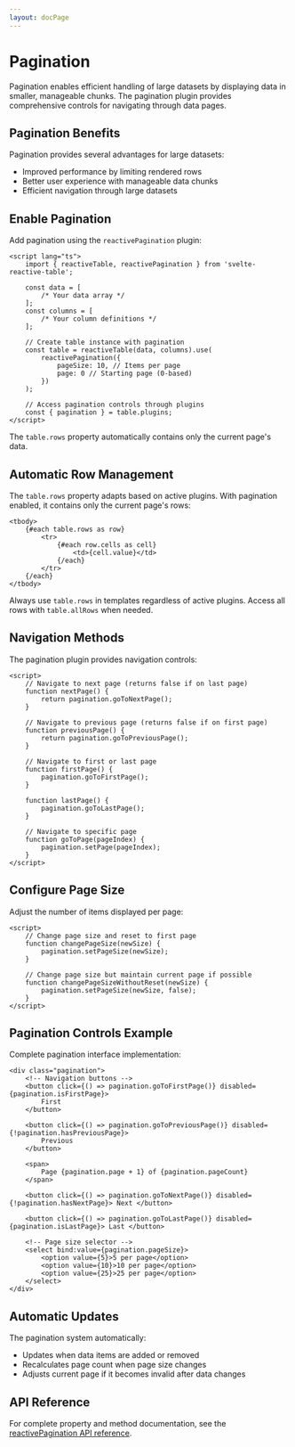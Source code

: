 ```yaml
---
layout: docPage
---
```


<script lang="ts">
	import { reactiveBreadcrumb } from '$shared/lib/breadcrumb.svelte'
	import { BookOpen } from '@lucide/svelte';

	const breadcrumb = reactiveBreadcrumb();
	breadcrumb.setItems([
		{
			icon: BookOpen, 
			href: '/docs/introduction'
		},
		{
			title: 'Plugins',
		},
		{
			title: 'Pagination'
		}
	])
</script>

# Pagination

Pagination enables efficient handling of large datasets by displaying data in smaller, manageable chunks. The pagination plugin provides comprehensive controls for navigating through data pages.

## Pagination Benefits

Pagination provides several advantages for large datasets:

- Improved performance by limiting rendered rows
- Better user experience with manageable data chunks
- Efficient navigation through large datasets

## Enable Pagination

Add pagination using the `reactivePagination` plugin:

```svelte
<script lang="ts">
	import { reactiveTable, reactivePagination } from 'svelte-reactive-table';

	const data = [
		/* Your data array */
	];
	const columns = [
		/* Your column definitions */
	];

	// Create table instance with pagination
	const table = reactiveTable(data, columns).use(
		reactivePagination({
			pageSize: 10, // Items per page
			page: 0 // Starting page (0-based)
		})
	);

	// Access pagination controls through plugins
	const { pagination } = table.plugins;
</script>
```

The `table.rows` property automatically contains only the current page's data.

## Automatic Row Management

The `table.rows` property adapts based on active plugins. With pagination enabled, it contains only the current page's rows:

```svelte
<tbody>
	{#each table.rows as row}
		<tr>
			{#each row.cells as cell}
				<td>{cell.value}</td>
			{/each}
		</tr>
	{/each}
</tbody>
```

Always use `table.rows` in templates regardless of active plugins. Access all rows with `table.allRows` when needed.

## Navigation Methods

The pagination plugin provides navigation controls:

```svelte
<script>
	// Navigate to next page (returns false if on last page)
	function nextPage() {
		return pagination.goToNextPage();
	}

	// Navigate to previous page (returns false if on first page)
	function previousPage() {
		return pagination.goToPreviousPage();
	}

	// Navigate to first or last page
	function firstPage() {
		pagination.goToFirstPage();
	}

	function lastPage() {
		pagination.goToLastPage();
	}

	// Navigate to specific page
	function goToPage(pageIndex) {
		pagination.setPage(pageIndex);
	}
</script>
```

## Configure Page Size

Adjust the number of items displayed per page:

```svelte
<script>
	// Change page size and reset to first page
	function changePageSize(newSize) {
		pagination.setPageSize(newSize);
	}

	// Change page size but maintain current page if possible
	function changePageSizeWithoutReset(newSize) {
		pagination.setPageSize(newSize, false);
	}
</script>
```

## Pagination Controls Example

Complete pagination interface implementation:

```svelte
<div class="pagination">
	<!-- Navigation buttons -->
	<button click={() => pagination.goToFirstPage()} disabled={pagination.isFirstPage}>
		First
	</button>

	<button click={() => pagination.goToPreviousPage()} disabled={!pagination.hasPreviousPage}>
		Previous
	</button>

	<span>
		Page {pagination.page + 1} of {pagination.pageCount}
	</span>

	<button click={() => pagination.goToNextPage()} disabled={!pagination.hasNextPage}> Next </button>

	<button click={() => pagination.goToLastPage()} disabled={pagination.isLastPage}> Last </button>

	<!-- Page size selector -->
	<select bind:value={pagination.pageSize}>
		<option value={5}>5 per page</option>
		<option value={10}>10 per page</option>
		<option value={25}>25 per page</option>
	</select>
</div>
```

## Automatic Updates

The pagination system automatically:

- Updates when data items are added or removed
- Recalculates page count when page size changes
- Adjusts current page if it becomes invalid after data changes

## API Reference

For complete property and method documentation, see the [reactivePagination API reference](/docs/api/reactive-pagination).
